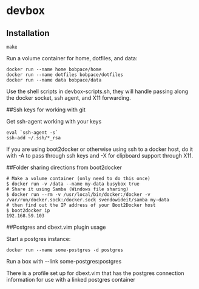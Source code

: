 # devbox

## Installation

```
make
```

Run a volume container for home, dotfiles, and data:

    docker run --name home bobpace/home
    docker run --name dotfiles bobpace/dotfiles
    docker run --name data bobpace/data

Use the shell scripts in devbox-scripts.sh, they will handle passing along the docker socket, ssh agent, and X11 forwarding.

##Ssh keys for working with git

Get ssh-agent working with your keys

    eval `ssh-agent -s`
    ssh-add ~/.ssh/*_rsa

If you are using boot2docker or otherwise using ssh to a docker host, do it with -A to pass through ssh keys and -X for clipboard support through X11.

##Folder sharing directions from boot2docker

    # Make a volume container (only need to do this once)
    $ docker run -v /data --name my-data busybox true
    # Share it using Samba (Windows file sharing)
    $ docker run --rm -v /usr/local/bin/docker:/docker -v /var/run/docker.sock:/docker.sock svendowideit/samba my-data
    # then find out the IP address of your Boot2Docker host
    $ boot2docker ip
    192.168.59.103

##Postgres and dbext.vim plugin usage

Start a postgres instance:

    docker run --name some-postgres -d postgres

Run a box with --link some-postgres:postgres

There is a profile set up for dbext.vim that has the postgres connection information for use with a linked postgres container

